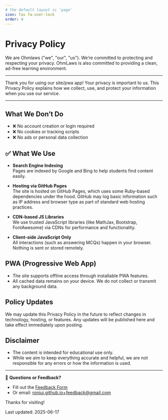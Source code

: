 ```yaml
---
# the default layout is 'page'
icon: fas fa-user-lock
order: 4
---
```


# Privacy Policy


We are Ohmlaws ("we", "our", "us"). We’re committed to protecting and respecting your privacy. OhmLaws is also committed to providing a clean, ad-free learning environment.

---

Thank you for using our site/pwa app! Your privacy is important to us. This Privacy Policy explains how we collect, use, and protect your information when you use our service.

---

## What We Don’t Do

- ❌ No account creation or login required  
- ❌ No cookies or tracking scripts  
- ❌ No ads or personal data collection  

## ✅ What We Use

- **Search Engine Indexing**  
  Pages are indexed by Google and Bing to help students find content easily.

- **Hosting via GitHub Pages**  
  The site is hosted on GitHub Pages, which uses some Ruby-based dependencies under the hood. GitHub may log basic information such as IP address and browser type as part of standard web hosting practices.

- **CDN-based JS Libraries**  
  We use trusted JavaScript libraries (like MathJax, Bootstrap, FontAwesome) via CDNs for performance and functionality.

- **Client-side JavaScript Only**  
  All interactions (such as answering MCQs) happen in your browser. Nothing is sent or stored remotely.

## PWA (Progressive Web App)

- The site supports offline access through installable PWA features.
- All cached data remains on your device. We do not collect or transmit any background data.

## Policy Updates

We may update this Privacy Policy in the future to reflect changes in technology, hosting, or features. Any updates will be published here and take effect immediately upon posting.

## Disclaimer

- The content is intended for educational use only.  
- While we aim to keep everything accurate and helpful, we are not responsible for any errors or how the information is used.

---

📩 **Questions or Feedback?**  
- Fill out the [Feedback Form](https://forms.gle/gq4jtLB2qPin9vju8)  
- Or email: [roniui.github.io+feedback@gmail.com](mailto:roniui.github.io+feedback@gmail.com)




Thanks for visiting!

Last updated: 2025-06-17
